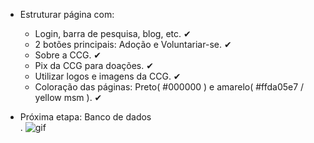 - Estruturar página com:
  - Login, barra de pesquisa, blog, etc. ✔
  - 2 botões principais: Adoção e Voluntariar-se. ✔
  - Sobre a CCG. ✔
  - Pix da CCG para doações. ✔
  - Utilizar logos e imagens da CCG. ✔
  - Coloração das páginas: Preto( #000000 ) e amarelo( #ffda05e7 / yellow msm ). ✔

- Próxima etapa: Banco de dados <br>.
![gif](https://upload.wikimedia.org/wikipedia/commons/b/b9/Youtube_loading_symbol_1_(wobbly).gif)
